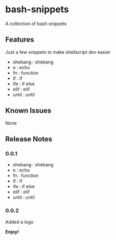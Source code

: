 # bash-snippets

A collection of bash snippets

## Features

Just a few snippets to make shellscript dev easier

- shebang : shebang
- e : echo
- fn : function
- if : if
- ife : if else
- elif : elif
- until : until

## Known Issues

None

## Release Notes

### 0.0.1

- shebang : shebang
- e : echo
- fn : function
- if : if
- ife : if else
- elif : elif
- until : until

### 0.0.2

Added a logo

**Enjoy!**
